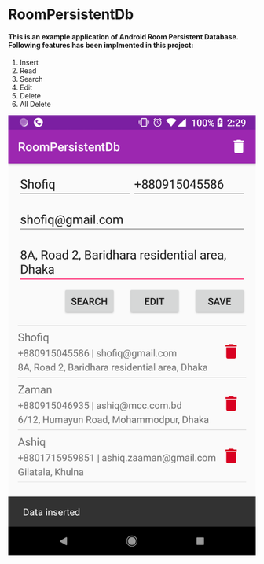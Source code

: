# RoomPersistentDb

#### This is an example application of Android Room Persistent Database. Following features has been implmented in this project: ####

1. Insert
2. Read
3. Search
4. Edit
5. Delete
6. All Delete

![picture alt](https://github.com/pstuashiqcse/RoomPersistentDb/blob/master/files/1.png "Title is optional")

